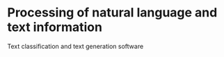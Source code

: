 # Processing of natural language and text information
Text classification and text generation software
